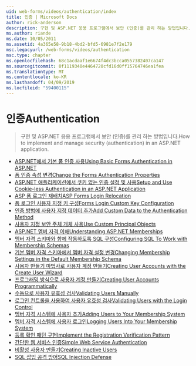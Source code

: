 ```yaml
---
uid: web-forms/videos/authentication/index
title: 인증 | Microsoft Docs
author: rick-anderson
description: 구현 및 ASP.NET 응용 프로그램에서 보안 (인증)를 관리 하는 방법입니다.
ms.author: riande
ms.date: 10/05/2011
ms.assetid: 4a365e58-9b18-4bd2-bfd5-6981e7f2e179
msc.legacyurl: /web-forms/videos/authentication
msc.type: chapter
ms.openlocfilehash: 68c1acdaaf1e6674f4dc3bcca0557382407ca147
ms.sourcegitcommit: 0f1119340e4464720cfd16d0ff15764746ea1fea
ms.translationtype: MT
ms.contentlocale: ko-KR
ms.lasthandoff: 04/09/2019
ms.locfileid: "59400115"
---
```

# <a name="authentication"></a><span data-ttu-id="287e4-103">인증</span><span class="sxs-lookup"><span data-stu-id="287e4-103">Authentication</span></span>

> <span data-ttu-id="287e4-104">구현 및 ASP.NET 응용 프로그램에서 보안 (인증)를 관리 하는 방법입니다.</span><span class="sxs-lookup"><span data-stu-id="287e4-104">How to implement and manage security (authentication) in an ASP.NET application.</span></span>


- [<span data-ttu-id="287e4-105">ASP.NET에서 기본 폼 인증 사용</span><span class="sxs-lookup"><span data-stu-id="287e4-105">Using Basic Forms Authentication in ASP.NET</span></span>](using-basic-forms-authentication-in-aspnet.md)
- [<span data-ttu-id="287e4-106">폼 인증 속성 변경</span><span class="sxs-lookup"><span data-stu-id="287e4-106">Change the Forms Authentication Properties</span></span>](how-to-change-the-forms-authentication-properties.md)
- [<span data-ttu-id="287e4-107">ASP.NET 애플리케이션에서 쿠키 없는 인증 설정 및 사용</span><span class="sxs-lookup"><span data-stu-id="287e4-107">Setup and Use Cookie-less Authentication in an ASP.NET Application</span></span>](how-to-setup-and-use-cookie-less-authentication-in-an-aspnet-application.md)
- [<span data-ttu-id="287e4-108">ASP 폼 로그인 재배치</span><span class="sxs-lookup"><span data-stu-id="287e4-108">ASP Forms Login Relocation</span></span>](asp-forms-login-relocation.md)
- [<span data-ttu-id="287e4-109">폼 로그인 사용자 지정 키 구성</span><span class="sxs-lookup"><span data-stu-id="287e4-109">Forms Login Custom Key Configuration</span></span>](forms-login-custom-key-configuration.md)
- [<span data-ttu-id="287e4-110">인증 방법에 사용자 지정 데이터 추가</span><span class="sxs-lookup"><span data-stu-id="287e4-110">Add Custom Data to the Authentication Method</span></span>](add-custom-data-to-the-authentication-method.md)
- [<span data-ttu-id="287e4-111">사용자 지정 보안 주체 개체 사용</span><span class="sxs-lookup"><span data-stu-id="287e4-111">Use Custom Principal Objects</span></span>](use-custom-principal-objects.md)
- [<span data-ttu-id="287e4-112">ASP.NET 멤버 자격 이해</span><span class="sxs-lookup"><span data-stu-id="287e4-112">Understanding ASP.NET Memberships</span></span>](understanding-aspnet-memberships.md)
- [<span data-ttu-id="287e4-113">멤버 자격 스키마와 함께 작동하도록 SQL 구성</span><span class="sxs-lookup"><span data-stu-id="287e4-113">Configuring SQL To Work with Membership Schemas</span></span>](configuring-sql-to-work-with-membership-schemas.md)
- [<span data-ttu-id="287e4-114">기본 멤버 자격 스키마에서 멤버 자격 설정 변경</span><span class="sxs-lookup"><span data-stu-id="287e4-114">Changing Membership Settings in the Default Membership Schema</span></span>](changing-membership-settings-in-the-default-membership-schema.md)
- [<span data-ttu-id="287e4-115">사용자 만들기 마법사로 사용자 계정 만들기</span><span class="sxs-lookup"><span data-stu-id="287e4-115">Creating User Accounts with the Create User Wizard</span></span>](creating-user-accounts-with-the-create-user-wizard.md)
- [<span data-ttu-id="287e4-116">프로그래밍 방식으로 사용자 계정 만들기</span><span class="sxs-lookup"><span data-stu-id="287e4-116">Creating User Accounts Programmatically</span></span>](creating-user-accounts-programmatically.md)
- [<span data-ttu-id="287e4-117">수동으로 사용자 유효성 검사</span><span class="sxs-lookup"><span data-stu-id="287e4-117">Validating Users Manually</span></span>](validating-users-manually.md)
- [<span data-ttu-id="287e4-118">로그인 컨트롤을 사용하여 사용자 유효성 검사</span><span class="sxs-lookup"><span data-stu-id="287e4-118">Validating Users with the Login Control</span></span>](validating-users-with-the-login-control.md)
- [<span data-ttu-id="287e4-119">멤버 자격 시스템에 사용자 추가</span><span class="sxs-lookup"><span data-stu-id="287e4-119">Adding Users to Your Membership System</span></span>](adding-users-to-your-membership-system.md)
- [<span data-ttu-id="287e4-120">멤버 자격 시스템에 사용자 로그인</span><span class="sxs-lookup"><span data-stu-id="287e4-120">Logging Users Into Your Membership System</span></span>](logging-users-into-your-membership-system.md)
- [<span data-ttu-id="287e4-121">등록 확인 패턴 구현</span><span class="sxs-lookup"><span data-stu-id="287e4-121">Implement the Registration Verification Pattern</span></span>](implement-the-registration-verification-pattern.md)
- [<span data-ttu-id="287e4-122">간단한 웹 서비스 인증</span><span class="sxs-lookup"><span data-stu-id="287e4-122">Simple Web Service Authentication</span></span>](simple-web-service-authentication.md)
- [<span data-ttu-id="287e4-123">비활성 사용자 만들기</span><span class="sxs-lookup"><span data-stu-id="287e4-123">Creating Inactive Users</span></span>](creating-inactive-users.md)
- [<span data-ttu-id="287e4-124">SQL 삽입 공격 방어</span><span class="sxs-lookup"><span data-stu-id="287e4-124">SQL Injection Defense</span></span>](sql-injection-defense.md)

